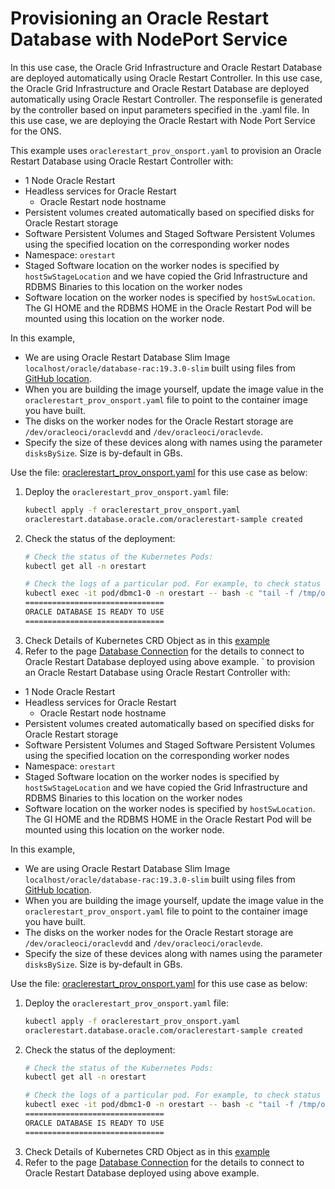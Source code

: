 # Provisioning an Oracle Restart Database with NodePort Service

In this use case, the Oracle Grid Infrastructure and Oracle Restart Database are deployed automatically using Oracle Restart Controller. In this use case, the Oracle Grid Infrastructure and Oracle Restart Database are deployed automatically using Oracle Restart Controller. 
The responsefile is generated by the controller based on input parameters specified in the .yaml file. In this use case, we are deploying the Oracle Restart with Node Port Service for the ONS.

This example uses `oraclerestart_prov_onsport.yaml` to provision an Oracle Restart Database using Oracle Restart Controller with:

* 1 Node Oracle Restart
* Headless services for Oracle Restart
  * Oracle Restart node hostname
* Persistent volumes created automatically based on specified disks for Oracle Restart storage
* Software Persistent Volumes and Staged Software Persistent Volumes using the specified location on the corresponding worker nodes
* Namespace: `orestart`
* Staged Software location on the worker nodes is specified by `hostSwStageLocation` and we have copied the Grid Infrastructure and RDBMS Binaries to this location on the worker nodes
* Software location on the worker nodes is specified by `hostSwLocation`. The GI HOME and the RDBMS HOME in the Oracle Restart Pod will be mounted using this location on the worker node.


In this example, 
  * We are using Oracle Restart Database Slim Image `localhost/oracle/database-rac:19.3.0-slim` built using files from [GitHub location](./https://orahub.oci.oraclecorp.com/rac-docker-dev/rac-docker-images/-/blob/master/OracleRealApplicationClusters/README.md#building-oracle-rac-database-container-slim-image). 
  * When you are building the image yourself, update the image value in the `oraclerestart_prov_onsport.yaml` file to point to the container image you have built. 
  * The disks on the worker nodes for the Oracle Restart storage are `/dev/oracleoci/oraclevdd` and `/dev/oracleoci/oraclevde`. 
  * Specify the size of these devices along with names using the parameter `disksBySize`. Size is by-default in GBs.  

  
Use the file: [oraclerestart_prov_onsport.yaml](./oraclerestart_prov_onsport.yaml) for this use case as below:

1. Deploy the `oraclerestart_prov_onsport.yaml` file:
    ```sh
    kubectl apply -f oraclerestart_prov_onsport.yaml
    oraclerestart.database.oracle.com/oraclerestart-sample created
    ```
2. Check the status of the deployment:
    ```sh
    # Check the status of the Kubernetes Pods:    
    kubectl get all -n orestart

    # Check the logs of a particular pod. For example, to check status of pod "dbmc1-0":    
    kubectl exec -it pod/dbmc1-0 -n orestart -- bash -c "tail -f /tmp/orod/oracle_rac_setup.log"
    ===============================
    ORACLE DATABASE IS READY TO USE
    ===============================
    ```
3. Check Details of Kubernetes CRD Object as in this [example](./orestart_ons_object.txt)
4. Refer to the page [Database Connection](./database_connection.md) for the details to connect to Oracle Restart Database deployed using above example.
` to provision an Oracle Restart Database using Oracle Restart Controller with:

* 1 Node Oracle Restart
* Headless services for Oracle Restart
  * Oracle Restart node hostname
* Persistent volumes created automatically based on specified disks for Oracle Restart storage
* Software Persistent Volumes and Staged Software Persistent Volumes using the specified location on the corresponding worker nodes
* Namespace: `orestart`
* Staged Software location on the worker nodes is specified by `hostSwStageLocation` and we have copied the Grid Infrastructure and RDBMS Binaries to this location on the worker nodes
* Software location on the worker nodes is specified by `hostSwLocation`. The GI HOME and the RDBMS HOME in the Oracle Restart Pod will be mounted using this location on the worker node.


In this example, 
  * We are using Oracle Restart Database Slim Image `localhost/oracle/database-rac:19.3.0-slim` built using files from [GitHub location](./https://orahub.oci.oraclecorp.com/rac-docker-dev/rac-docker-images/-/blob/master/OracleRealApplicationClusters/README.md#building-oracle-rac-database-container-slim-image). 
  * When you are building the image yourself, update the image value in the `oraclerestart_prov_onsport.yaml` file to point to the container image you have built. 
  * The disks on the worker nodes for the Oracle Restart storage are `/dev/oracleoci/oraclevdd` and `/dev/oracleoci/oraclevde`. 
  * Specify the size of these devices along with names using the parameter `disksBySize`. Size is by-default in GBs.  

  
Use the file: [oraclerestart_prov_onsport.yaml](./oraclerestart_prov_onsport.yaml) for this use case as below:

1. Deploy the `oraclerestart_prov_onsport.yaml` file:
    ```sh
    kubectl apply -f oraclerestart_prov_onsport.yaml
    oraclerestart.database.oracle.com/oraclerestart-sample created
    ```
2. Check the status of the deployment:
    ```sh
    # Check the status of the Kubernetes Pods:    
    kubectl get all -n orestart

    # Check the logs of a particular pod. For example, to check status of pod "dbmc1-0":    
    kubectl exec -it pod/dbmc1-0 -n orestart -- bash -c "tail -f /tmp/orod/oracle_rac_setup.log"
    ===============================
    ORACLE DATABASE IS READY TO USE
    ===============================
    ```
3. Check Details of Kubernetes CRD Object as in this [example](./orestart_nodeport_object.txt)
4. Refer to the page [Database Connection](./database_connection.md) for the details to connect to Oracle Restart Database deployed using above example.
